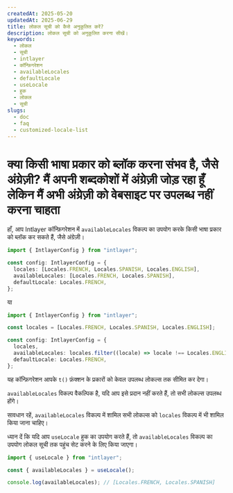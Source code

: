 ```yaml
---
createdAt: 2025-05-20
updatedAt: 2025-06-29
title: लोकल सूची को कैसे अनुकूलित करें?
description: लोकल सूची को अनुकूलित करना सीखें।
keywords:
  - लोकल
  - सूची
  - intlayer
  - कॉन्फ़िगरेशन
  - availableLocales
  - defaultLocale
  - useLocale
  - हुक
  - लोकल
  - सूची
slugs:
  - doc
  - faq
  - customized-locale-list
---
```


# क्या किसी भाषा प्रकार को ब्लॉक करना संभव है, जैसे अंग्रेज़ी? मैं अपनी शब्दकोशों में अंग्रेज़ी जोड़ रहा हूँ लेकिन मैं अभी अंग्रेज़ी को वेबसाइट पर उपलब्ध नहीं करना चाहता

हाँ, आप Intlayer कॉन्फ़िगरेशन में `availableLocales` विकल्प का उपयोग करके किसी भाषा प्रकार को ब्लॉक कर सकते हैं, जैसे अंग्रेज़ी।

```ts
import { IntlayerConfig } from "intlayer";

const config: IntlayerConfig = {
  locales: [Locales.FRENCH, Locales.SPANISH, Locales.ENGLISH],
  availableLocales: [Locales.FRENCH, Locales.SPANISH],
  defaultLocale: Locales.FRENCH,
};
```

या

```ts
import { IntlayerConfig } from "intlayer";

const locales = [Locales.FRENCH, Locales.SPANISH, Locales.ENGLISH];

const config: IntlayerConfig = {
  locales,
  availableLocales: locales.filter((locale) => locale !== Locales.ENGLISH),
  defaultLocale: Locales.FRENCH,
};
```

यह कॉन्फ़िगरेशन आपके `t()` फ़ंक्शन के प्रकारों को केवल उपलब्ध लोकल्स तक सीमित कर देगा।

`availableLocales` विकल्प वैकल्पिक है, यदि आप इसे प्रदान नहीं करते हैं, तो सभी लोकल्स उपलब्ध होंगे।

सावधान रहें, `availableLocales` विकल्प में शामिल सभी लोकल्स को `locales` विकल्प में भी शामिल किया जाना चाहिए।

ध्यान दें कि यदि आप `useLocale` हुक का उपयोग करते हैं, तो `availableLocales` विकल्प का उपयोग लोकल सूची तक पहुंच सेट करने के लिए किया जाएगा।

```ts
import { useLocale } from "intlayer";

const { availableLocales } = useLocale();

console.log(availableLocales); // [Locales.FRENCH, Locales.SPANISH]
```
